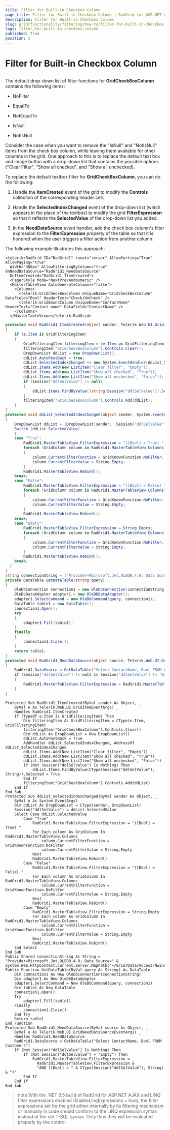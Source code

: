 ```yaml
---
title: Filter for Built-in Checkbox Column
page_title: Filter for Built-in Checkbox Column | RadGrid for ASP.NET AJAX Documentation
description: Filter for Built-in Checkbox Column
slug: grid/functionality/filtering/how-to/filter-for-built-in-checkbox-column
tags: filter,for,built-in,checkbox,column
published: True
position: 5
---
```


# Filter for Built-in Checkbox Column



## 

The default drop-down list of filter functions for **GridCheckBoxColumn** contains the following items:

* NoFilter

* EqualTo

* NotEqualTo

* IsNull

* NotIsNull

Consider the case when you want to remove the "IsNull" and "NotIsNull" items from the check box column, while leaving them available for other columns in the grid. One approach to this is to replace the default text box and image button with a drop-down list that contains the possible options ("Clear Filter", "Show all checked", and "Show all unchecked).

To replace the default textbox filter for **GridCheckBoxColumn**, you can do the following:

1. Handle the **ItemCreated** event of the grid to modify the **Controls** collection of the corresponding header cell.

1. Handle the **SelectedIndexChanged** event of the drop-down list (which appears in the place of the textbox) to modify the grid **FilterExpression** so that it reflects the **SelectedValue** of the drop-down list you added.

1. In the **NeedDataSource** event handler, add the check box column's filter expression to the **FilterExpression** property of the table so that it is honored when the user triggers a filter action from another column.

The following example illustrates this approach:



````ASPNET
<telerik:RadGrid ID="RadGrid1" runat="server" AllowSorting="True" AllowPaging="true"
  Width="300px" AllowFilteringByColumn="true" OnNeedDataSource="RadGrid1_NeedDataSource"
  OnItemCreated="RadGrid1_ItemCreated">
  <PagerStyle Mode="NextPrevAndNumeric" />
  <MasterTableView AutoGenerateColumns="false">
    <Columns>
      <telerik:GridCheckBoxColumn UniqueName="GridCheckBoxColumn" DataField="Bool" HeaderText="Check/UnCheck" />
      <telerik:GridBoundColumn UniqueName="ContactName" HeaderText="Contact name" DataField="ContactName" />
    </Columns>
  </MasterTableView></telerik:RadGrid>
````
````C#	
protected void RadGrid1_ItemCreated(object sender, Telerik.Web.UI.GridItemEventArgs e)
{
    if (e.Item is GridFilteringItem)
    {
        GridFilteringItem filteringItem = (e.Item as GridFilteringItem);
        filteringItem["GridCheckBoxColumn"].Controls.Clear();
        DropDownList ddList = new DropDownList();
        ddList.AutoPostBack = true;
        ddList.SelectedIndexChanged += new System.EventHandler(ddList_SelectedIndexChanged);
        ddList.Items.Add(new ListItem("Clear filter", "Empty"));
        ddList.Items.Add(new ListItem("Show all checked", "True"));
        ddList.Items.Add(new ListItem("Show all unchecked", "False"));
        if (Session["ddlSelValue"] != null)
        {
            ddList.Items.FindByValue((string)Session("ddlSelValue")).Selected = true;
        }
        filteringItem["GridCheckBoxColumn"].Controls.Add(ddList);
    }
}
protected void ddList_SelectedIndexChanged(object sender, System.EventArgs e)
{
    DropDownList ddList = (DropDownList)sender;  Session["ddlSelValue"] = ddList.SelectedValue;
    Switch (ddList.SelectedValue)  
    { 
    case "True":
        RadGrid1.MasterTableView.FilterExpression = "([Bool] = True) ";
        foreach (GridColumn column in RadGrid1.MasterTableView.Columns)      
        {         
            column.CurrentFilterFunction = GridKnownFunction.NoFilter;         
            column.CurrentFilterValue = String.Empty;      
        }      
        RadGrid1.MasterTableView.Rebind();      
    break;
    case "False":    
        RadGrid1.MasterTableView.FilterExpression = "([Bool] = False) ";    
        foreach (GridColumn column in RadGrid1.MasterTableView.Columns)    
        {       
            column.CurrentFilterFunction = GridKnownFunction.NoFilter;    
            column.CurrentFilterValue = String.Empty;   
        }     
        RadGrid1.MasterTableView.Rebind(); 
    break;
    case "Empty":  
        RadGrid1.MasterTableView.FilterExpression = String.Empty;
        foreach (GridColumn column in RadGrid1.MasterTableView.Columns)  
        {     
            column.CurrentFilterFunction = GridKnownFunction.NoFilter;    
            column.CurrentFilterValue = String.Empty;      
        }   
        RadGrid1.MasterTableView.Rebind();     
    break; 
  }
}
string connectionString = ("Provider=Microsoft.Jet.OLEDB.4.0; Data Source=" + System.Web.HttpContext.Current.Server.MapPath("~/App_Data/Nwind.mdb"));
private DataTable GetDataTable(string query)
{
    OleDbConnection connection1 = new OleDbConnection(connectionString);
    OleDbDataAdapter adapter1 = new OleDbDataAdapter();
    adapter1.SelectCommand = new OleDbCommand(query, connection1);
    DataTable table1 = new DataTable();
    connection1.Open();
    try
    {
        adapter1.Fill(table1);
    }
    finally
    {
        connection1.Close();
    }
    return table1;
}
protected void RadGrid1_NeedDataSource(object source, Telerik.Web.UI.GridNeedDataSourceEventArgs e)
{
    RadGrid1.DataSource = GetDataTable("Select ContactName, Bool FROM Customers");
    if (Session["ddlSelValue"] != null && Session["ddlSelValue"] != "Empty")
    {
        RadGrid1.MasterTableView.FilterExpression = RadGrid1.MasterTableView.FilterExpression + "AND ([Bool] = " + (string)Session("ddlSelValue") + ")";
    }
}

````
````VB.NET
Protected Sub RadGrid1_ItemCreated(ByVal sender As Object, _
    ByVal e As Telerik.Web.UI.GridItemEventArgs) _
    Handles RadGrid1.ItemCreated
    If (TypeOf e.Item Is GridFilteringItem) Then
        Dim filteringItem As GridFilteringItem = CType(e.Item, GridFilteringItem)
        filteringItem("GridCheckBoxColumn").Controls.Clear()
        Dim ddList As DropDownList = New DropDownList()
        ddList.AutoPostBack = True
        AddHandler ddList.SelectedIndexChanged, AddressOf ddList_SelectedIndexChanged
        ddList.Items.Add(New ListItem("Clear filter", "Empty"))
        ddList.Items.Add(New ListItem("Show all checked", "True"))
        ddList.Items.Add(New ListItem("Show all unchecked", "False"))
        If (Not Session("ddlSelValue") Is Nothing) Then
            ddList.Items.FindByValue(CType(Session("ddlSelValue"), String)).Selected = True
        End If
        filteringItem("GridCheckBoxColumn").Controls.Add(ddList)
    End If
End Sub
Protected Sub ddList_SelectedIndexChanged(ByVal sender As Object, _
    ByVal e As System.EventArgs)
    Dim ddList As DropDownList = CType(sender, DropDownList)
    Session("ddlSelValue") = ddList.SelectedValue
    Select Case ddList.SelectedValue
        Case "True"
            RadGrid1.MasterTableView.FilterExpression = "([Bool] = True) "
            For Each column As GridColumn In RadGrid1.MasterTableView.Columns
                column.CurrentFilterFunction = GridKnownFunction.NoFilter
                column.CurrentFilterValue = String.Empty
            Next
            RadGrid1.MasterTableView.Rebind()
        Case "False"
            RadGrid1.MasterTableView.FilterExpression = "([Bool] = False) "
            For Each column As GridColumn In RadGrid1.MasterTableView.Columns
                column.CurrentFilterFunction = GridKnownFunction.NoFilter
                column.CurrentFilterValue = String.Empty
            Next
            RadGrid1.MasterTableView.Rebind()
        Case "Empty"
            RadGrid1.MasterTableView.FilterExpression = String.Empty
            For Each column As GridColumn In RadGrid1.MasterTableView.Columns
                column.CurrentFilterFunction = GridKnownFunction.NoFilter
                column.CurrentFilterValue = String.Empty
            Next
            RadGrid1.MasterTableView.Rebind()
    End Select
End Sub
Public Shared connectionString As String = "Provider=Microsoft.Jet.OLEDB.4.0; Data Source=" & System.Web.HttpContext.Current.Server.MapPath("~/Grid/Data/Access/Nwind.mdb")
Public Function GetDataTable(ByVal query As String) As DataTable
    Dim connection1 As New OleDbConnection(connectionString)
    Dim adapter1 As New OleDbDataAdapter
    adapter1.SelectCommand = New OleDbCommand(query, connection1)
    Dim table1 As New DataTable
    connection1.Open()
    Try
        adapter1.Fill(table1)
    Finally
        connection1.Close()
    End Try
    Return table1
End Function
Protected Sub RadGrid1_NeedDataSource(ByVal source As Object, _
    ByVal e As Telerik.Web.UI.GridNeedDataSourceEventArgs) _
    Handles RadGrid1.NeedDataSource
    RadGrid1.DataSource = GetDataTable("Select ContactName, Bool FROM Customers")
    If (Not Session("ddlSelValue") Is Nothing) Then
        If (Not Session("ddlSelvalue") = "Empty") Then
            RadGrid1.MasterTableView.FilterExpression = _
              RadGrid1.MasterTableView.FilterExpression & _
              "AND ([Bool] = " & CType(Session("ddlSelValue"), String) & ")"
        End If
    End If
End Sub
````


>note With the .NET 3.5 build of RadGrid for ASP.NET AJAX and LINQ filter expressions enabled (EnableLinqExpressions = true), the filter expressions set for the grid either internally by its filtering mechanism or manually in code should conform to the LINQ expression syntax instead of the old T-SQL syntax. Only thus they will be evaluated properly by the control.
>

